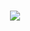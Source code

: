 
<br>
<p align="center">
  <img src="[https://media.giphy.com/media/WKdWA04KRn58A/giphy.gif](https://media3.giphy.com/media/v1.Y2lkPTc5MGI3NjExY2lycHptZDZqY3Vwd2Qza285d3V0eDIyN2p0emMxdnZ6a21ic3ZydSZlcD12MV9pbnRlcm5hbF9naWZfYnlfaWQmY3Q9Zw/JIX9t2j0ZTN9S/giphy.gif)">
</p>
<br>
<div align="center">
